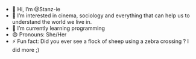 - 👋 Hi, I’m @Stanz-ie
- 👀 I’m interested in cinema, sociology and everything that can help us to understand the world we live in.
- 🌱 I’m currently learning programming 
- 😄 Pronouns: She/Her
- ⚡ Fun fact: Did you ever see a flock of sheep using a zebra crossing ? I did more ;) 

<!---
Stanz-ie/Stanz-ie is a ✨ special ✨ repository because its `README.md` (this file) appears on your GitHub profile.
You can click the Preview link to take a look at your changes.
--->
